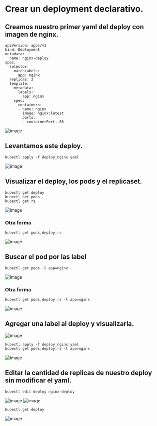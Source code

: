 # Crear un deployment declarativo.
## Creamos nuestro primer yaml del deploy con imagen de nginx.
```
apiVersion: apps/v1
kind: Deployment
metadata:
  name: nginx-deploy
spec:
  selector:
    matchLabels:
      app: nginx
  replicas: 2
  template:
    metadata:
      labels:
        app: nginx
    spec:
      containers:
      - name: nginx
        image: nginx:latest
        ports:
        - containerPort: 80
```
![image](https://github.com/user-attachments/assets/df0fe3ab-e7c4-4b1e-a181-778f2e0f43c4)

## Levantamos este deploy.
```
kubectl apply -f deploy_nginx.yaml
```
![image](https://github.com/user-attachments/assets/067597e8-80f0-4b2e-b3eb-2e3ba9353007)

## Visualizar el deploy, los pods y el replicaset.
```
kubectl get deploy
kubectl get pods
kubectl get rs
```
![image](https://github.com/user-attachments/assets/03cb7076-ae5e-4d8c-84f7-bbd5d49fd675)

### Otra forma
```
kubectl get pods,deploy,rs
```
![image](https://github.com/user-attachments/assets/170e0504-bd2d-4e57-8232-1112cc393d92)

## Buscar el pod por las label
```
kubectl get pods -l app=nginx
```
![image](https://github.com/user-attachments/assets/c6503922-a43e-4867-a28a-b3a52fa5e436)

### Otra forma
```
kubectl get pods,deploy,rs -l app=nginx
```
![image](https://github.com/user-attachments/assets/96bcf4dc-e0c1-4328-95ce-f706f7bf7f27)

## Agregar una label al deploy y visualizarla.
![image](https://github.com/user-attachments/assets/7d0f2342-63ad-4cbf-a0ca-cbcf39b981b9)
```
kubectl apply -f deploy_nginx.yaml
kubectl get pods,deploy,rs -l app=nginx
```
![image](https://github.com/user-attachments/assets/679d0cfc-2107-4953-96b6-81132e657df8)

## Editar la cantidad de replicas de nuestro deploy sin modificar el yaml.
```
kubectl edit deploy nginx-deploy
```
![image](https://github.com/user-attachments/assets/785620ad-c014-4c29-9dc8-6787afed0c2b)
![image](https://github.com/user-attachments/assets/325473d0-94c6-4070-82c0-f7698c0658b2)

```
kubectl get deploy
```
![image](https://github.com/user-attachments/assets/44112937-3543-463f-ae70-41474a35b937)
